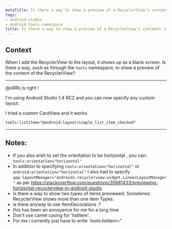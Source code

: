 ```yaml
---
metaTitle: Is there a way to show a preview of a RecyclerView's contents in the Android Studio editor
tags:
- android-studio
- android-tools-namespace
title: Is there a way to show a preview of a RecyclerView's contents in the Android Studio editor
---
```


## Context

When I add the RecyclerView to the layout, it shows up as a blank screen. Is there a way, such as through the `tools` namespace, to show a preview of the content of the RecyclerView?



---

@oRRs is right !


I'm using Android Studio 1.4 RC2 and you can now specify any custom layout.


I tried a custom CardView and it works.



```
tools:listitem="@android:layout/simple_list_item_checked"

```


---

## Notes:

- If you also wish to set the orientation to be horizontal , you can: `tools:orientation="horizontal"`
- In addition to specifying `tools:orientation="horizontal"` or `android:orientation="horizontal"` I also had to specify `app:layoutManager="androidx.recyclerview.widget.LinearLayoutManager"` as per https://stackoverflow.com/questions/35681433/previewing-horizontal-recyclerview-in-android-studio
- Is there a way to show two types of items previewed. Sometimes RecyclerView shows more than one item Types.
- is there anyway to use ItemDecorations .?
- this has been an annoyance for me for a long time
- Don't use camel casing for 'listItem'.
- For me i currently just have to write `tools:listitem="
